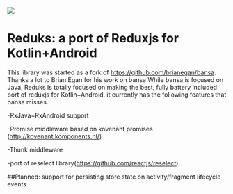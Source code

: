 [![](https://jitpack.io/v/beyondeye/reduks.svg)](https://jitpack.io/#beyondeye/reduks)

# Reduks: a port of Reduxjs for Kotlin+Android

This library was started as a fork of https://github.com/brianegan/bansa. Thanks a lot to Brian Egan for his work on bansa
While bansa is focused on Java, Reduks is totally focused on making the best, fully battery included port of reduxjs for Kotlin+Android.
it currently has the following features that bansa misses.

 -RxJava+RxAndroid support
 
 -Promise middleware based on kovenant promises (http://kovenant.komponents.nl/)
 
 -Thunk middleware
 
 -port of reselect library(https://github.com/reactjs/reselect)

##Planned:
support for persisting store state on activity/fragment lifecycle events
